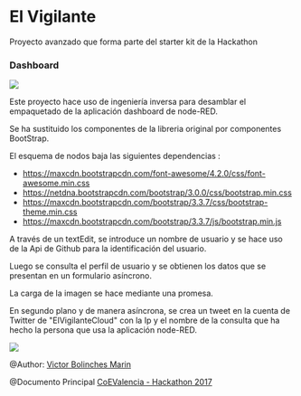 # El Vigilante
Proyecto avanzado que forma parte del starter kit de la Hackathon

### Dashboard

![](https://github.com/vicboma1/ElVigilanteBluemix/blob/master/assets/_vigilante.gif)

Este proyecto hace uso de ingeniería inversa para desamblar el empaquetado de la aplicación dashboard de node-RED.

Se ha sustituido los componentes de la libreria original por componentes BootStrap.

El esquema de nodos baja las siguientes dependencias :

* https://maxcdn.bootstrapcdn.com/font-awesome/4.2.0/css/font-awesome.min.css
* https://netdna.bootstrapcdn.com/bootstrap/3.0.0/css/bootstrap.min.css
* https://maxcdn.bootstrapcdn.com/bootstrap/3.3.7/css/bootstrap-theme.min.css
* https://maxcdn.bootstrapcdn.com/bootstrap/3.3.7/js/bootstrap.min.js

A través de un textEdit, se introduce un nombre de usuario y se hace uso de la Api de Github para la identificación del usuario.

Luego se consulta el perfil de usuario y se obtienen los datos que se presentan en un formulario asíncrono.

La carga de la imagen se hace mediante una promesa.

En segundo plano y de manera asíncrona, se crea un tweet en la cuenta de Twitter de "ElVigilanteCloud" con la Ip y el nombre de la consulta que ha hecho la persona que usa la aplicación node-RED.

![](https://github.com/vicboma1/ElVigilanteBluemix/blob/master/assets/vigilante.png)


@Author: [Victor Bolinches Marin](https://github.com/vicboma1)  

@Documento Principal [CoEValencia - Hackathon 2017](https://goo.gl/vmuVXH)

